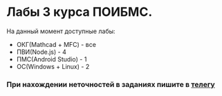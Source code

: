 # Лабы 3 курса ПОИБМС.
На данный момент доступные лабы: <br>
- ОКГ(Mathcad + MFC) - все <br>
- ПВИ(Node.js) - 4 <br>
- ПМС(Android Studio) - 1 <br>
- ОС(Windows + Linux) - 2 <br>
### При нахождении неточностей в заданиях пишите в [телегу](https://t.me/rap1dity)
